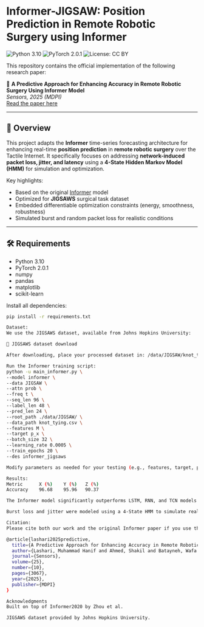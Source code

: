 ﻿# Informer-JIGSAW: Position Prediction in Remote Robotic Surgery using Informer

![Python 3.10](https://img.shields.io/badge/python-3.10-green.svg?style=plastic)
![PyTorch 2.0.1](https://img.shields.io/badge/PyTorch%20-%23EE4C2C.svg?style=plastic)
![License: CC BY](https://img.shields.io/badge/license-CC--BY--4.0-green.svg?style=plastic)

This repository contains the official implementation of the following research paper:

📄 **A Predictive Approach for Enhancing Accuracy in Remote Robotic Surgery Using Informer Model**  
*Sensors, 2025 (MDPI)*  
[Read the paper here](https://doi.org/10.3390/s25103067)

---

## 🚀 Overview

This project adapts the **Informer** time-series forecasting architecture for enhancing real-time **position prediction** in **remote robotic surgery** over the Tactile Internet. It specifically focuses on addressing **network-induced packet loss, jitter, and latency** using a **4-State Hidden Markov Model (HMM)** for simulation and optimization.

Key highlights:

- Based on the original [Informer](https://github.com/zhouhaoyi/Informer2020) model
- Optimized for **JIGSAWS** surgical task dataset
- Embedded differentiable optimization constraints (energy, smoothness, robustness)
- Simulated burst and random packet loss for realistic conditions

---

## 🛠 Requirements

- Python 3.10
- PyTorch 2.0.1
- numpy
- pandas
- matplotlib
- scikit-learn

Install all dependencies:
```bash
pip install -r requirements.txt

Dataset: 
We use the JIGSAWS dataset, available from Johns Hopkins University:

🔗 JIGSAWS dataset download

After downloading, place your processed dataset in: /data/JIGSAW/knot_tying.csv

Run the Informer training script:
python -u main_informer.py \
--model informer \
--data JIGSAW \
--attn prob \
--freq t \
--seq_len 96 \
--label_len 48 \
--pred_len 24 \
--root_path ./data/JIGSAW/ \
--data_path knot_tying.csv \
--features M \
--target p_x \
--batch_size 32 \
--learning_rate 0.0005 \
--train_epochs 20 \
--des informer_jigsaws

Modify parameters as needed for your testing (e.g., features, target, paths).

Results: 
Metric	    X (%)	 Y (%)	 Z (%)
Accuracy	96.68	 95.96	 90.37

The Informer model significantly outperforms LSTM, RNN, and TCN models in high packet loss scenarios.

Burst loss and jitter were modeled using a 4-State HMM to simulate real-world TI behavior.

Citation: 
Please cite both our work and the original Informer paper if you use this repository:

@article{lashari2025predictive,
  title={A Predictive Approach for Enhancing Accuracy in Remote Robotic Surgery Using Informer Model},
  author={Lashari, Muhammad Hanif and Ahmed, Shakil and Batayneh, Wafa and Khokhar, Ashfaq},
  journal={Sensors},
  volume={25},
  number={10},
  pages={3067},
  year={2025},
  publisher={MDPI}
}

Acknowledgments
Built on top of Informer2020 by Zhou et al.

JIGSAWS dataset provided by Johns Hopkins University.